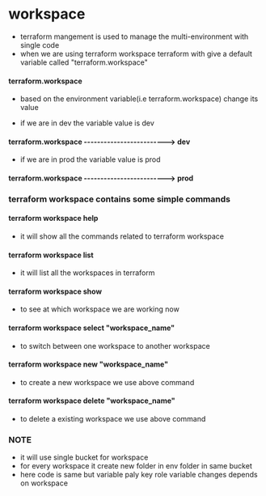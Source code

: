# workspace
* terraform mangement is used to manage the multi-environment with single code
* when we are using terraform workspace terraform with give a default variable called "terraform.workspace"  

#### terraform.workspace
* based on the environment variable(i.e terraform.workspace) change its value

* if we are in dev the variable value is dev
#### terraform.workspace -------------------------> dev

* if we are in prod the variable value is prod
#### terraform.workspace -------------------------> prod

### terraform workspace contains some simple commands

#### terraform workspace help
* it will show all the commands related to terraform workspace

#### terraform workspace list
* it will list all the workspaces in  terraform 

#### terraform workspace show
* to see at which workspace we are working now

#### terraform workspace select "workspace_name"
* to switch between one workspace to another workspace

#### terraform workspace new "workspace_name"
* to create a new workspace we use above command

#### terraform workspace delete "workspace_name"
* to delete a existing workspace we use above command
### NOTE
* it will use single bucket for workspace
* for every workspace it create new folder in env folder in same bucket
* here code is same but variable paly key role variable changes depends on workspace



